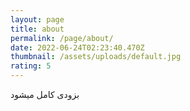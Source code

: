 ```yaml
---
layout: page
title: about
permalink: /page/about/
date: 2022-06-24T02:23:40.470Z
thumbnail: /assets/uploads/default.jpg
rating: 5
---
```

بزودی کامل میشود